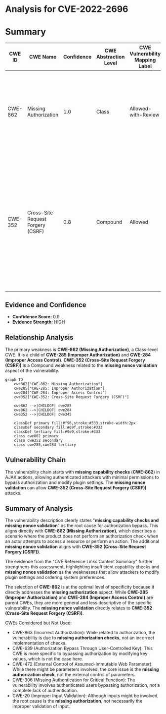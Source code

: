 # Analysis for CVE-2022-2696

# Summary
| CWE ID | CWE Name | Confidence | CWE Abstraction Level | CWE Vulnerability Mapping Label | CWE-Vulnerability Mapping Notes |
|---|---|---|---|---|---|
| CWE-862 | Missing Authorization | 1.0 | Class | Allowed-with-Review | Primary CWE: The product does not perform an authorization check when an actor attempts to access a resource or perform an action. |
| CWE-352 | Cross-Site Request Forgery (CSRF) | 0.8 | Compound | Allowed | Secondary CWE: The web application does not, or can not, sufficiently verify whether a well-formed, valid, consistent request was intentionally provided by the user who submitted the request due to **missing nonce validation**. |

## Evidence and Confidence

*   **Confidence Score:** 0.9
*   **Evidence Strength:** HIGH

## Relationship Analysis
The primary weakness is **CWE-862 (Missing Authorization)**, a Class-level CWE. It is a child of **CWE-285 (Improper Authorization)** and **CWE-284 (Improper Access Control)**. **CWE-352 (Cross-Site Request Forgery (CSRF))** is a Compound weakness related to the **missing nonce validation** aspect of the vulnerability.

```mermaid
graph TD
    cwe862["CWE-862: Missing Authorization"]
    cwe285["CWE-285: Improper Authorization"]
    cwe284["CWE-284: Improper Access Control"]
    cwe352["CWE-352: Cross-Site Request Forgery (CSRF)"]

    cwe862 -->|CHILDOF| cwe285
    cwe862 -->|CHILDOF| cwe284
    cwe352 -->|CHILDOF| cwe345

    classDef primary fill:#f96,stroke:#333,stroke-width:2px
    classDef secondary fill:#69f,stroke:#333
    classDef tertiary fill:#9e9,stroke:#333
    class cwe862 primary
    class cwe352 secondary
    class cwe285,cwe284 tertiary
```

## Vulnerability Chain
The vulnerability chain starts with **missing capability checks** (**CWE-862**) in AJAX actions, allowing authenticated attackers with minimal permissions to bypass authorization and modify plugin settings.  The **missing nonce validation** can allow **CWE-352 (Cross-Site Request Forgery (CSRF))** attacks.

## Summary of Analysis
The vulnerability description clearly states "**missing capability checks and missing nonce validation**" as the root cause for authorization bypass. This aligns directly with **CWE-862 (Missing Authorization)**, which describes a scenario where the product does not perform an authorization check when an actor attempts to access a resource or perform an action. The additional **missing nonce validation** aligns with **CWE-352 (Cross-Site Request Forgery (CSRF))**.

The evidence from the "CVE Reference Links Content Summary" further strengthens this assessment, highlighting insufficient capability checks and **missing nonce validation** as the weaknesses that allow attackers to modify plugin settings and ordering system preferences.

The selection of **CWE-862** is at the optimal level of specificity because it directly addresses the **missing authorization** aspect. While **CWE-285 (Improper Authorization)** and **CWE-284 (Improper Access Control)** are parent CWEs, they are more general and less descriptive of the specific vulnerability. The **missing nonce validation** directly relates to **CWE-352 (Cross-Site Request Forgery (CSRF))**.

CWEs Considered but Not Used:

*   CWE-863 (Incorrect Authorization): While related to authorization, the vulnerability is due to **missing authorization checks**, not an incorrect implementation of checks.
*   CWE-639 (Authorization Bypass Through User-Controlled Key): This CWE is more specific to bypassing authorization by modifying key values, which is not the case here.
*   CWE-472 (External Control of Assumed-Immutable Web Parameter): While there might be parameters involved, the core issue is the **missing authorization check**, not the external control of parameters.
*   CWE-306 (Missing Authentication for Critical Function): The vulnerability involves authenticated users bypassing authorization, not a complete lack of authentication.
*   CWE-20 (Improper Input Validation): Although inputs might be involved, the root cause is the **missing authorization**, not necessarily the improper validation of input.